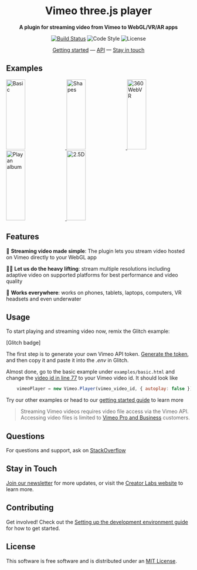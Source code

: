 <h1 align="center">Vimeo three.js player</h1>

<p align="center"><b>A plugin for streaming video from Vimeo to WebGL/VR/AR apps</b></p>

<p align="center">
  <a href="https://app.codeship.com/projects/325924"><img src="https://app.codeship.com/projects/dc6de560-07c0-0137-30da-5e4580378d6f/status?branch=master" alt="Build Status"></a>
    <img src="https://img.shields.io/badge/code_style-standard-brightgreen.svg" alt="Code Style">
    <img src="https://img.shields.io/npm/l/aframe.svg?style=flat-square" alt="License"></a>
</p>

<div align="center">
  <a href="https://github.com/vimeo/vimeo-threejs-player/wiki/Getting-Started-%F0%9F%9A%80">Getting started</a>
  &mdash;
  <a href="API.md">API</a>
  &mdash;
  <a href="#stay-in-touch">Stay in touch</a>
</div>

## Examples

<a href="#">
  <img alt="Basic" target="_blank" src="https://i.imgur.com/NWaaljL.gif" height="190" width="32%">
</a>
<a href="#">
  <img alt="Shapes" target="_blank" src="https://i.imgur.com/7bF8yKW.gif" height="190" width="32%">
</a>
<a href="#">
  <img alt="360 WebVR" target="_blank" src="https://i.imgur.com/orN8ZQL.gif" height="190" width="32%">
</a>
<a href="#">
  <img alt="Play an album" target="_blank" src="https://i.imgur.com/MSlXbju.gif" height="190" width="32%">
</a>
<a href="#">
  <img alt="2.5D" target="_blank" src="https://i.imgur.com/iMnEFOf.gif" height="190" width="32%">
</a>


## Features
📼 **Streaming video made simple**: The plugin lets you stream video hosted on Vimeo directly to your WebGL app

🏋🏿‍ **Let us do the heavy lifting**: stream multiple resolutions including adaptive video on supported platforms for best performance and video quality

📱 **Works everywhere**: works on phones, tablets, laptops, computers, VR headsets and even underwater

## Usage
To start playing and streaming video now, remix the Glitch example:

[Glitch badge]

The first step is to generate your own Vimeo API token. [Generate the token](https://vimeo-authy.herokuapp.com/auth/vimeo/webgl), and then copy it and paste it into the *.env* in Glitch.

Almost done, go to the basic example under `examples/basic.html`
 and change the [video id in line 77](https://github.com/vimeo/vimeo-threejs-player/blob/master/examples/basic.html#L77) to your Vimeo video id. It should look like
 ```js
     vimeoPlayer = new Vimeo.Player(vimeo_video_id, { autoplay: false });
 ```
Try our other examples or head to our [getting started guide](https://github.com/vimeo/vimeo-threejs-player/wiki/Getting-Started-%F0%9F%9A%80) to learn more

> Streaming Vimeo videos requires video file access via the Vimeo API. Accessing video files is limited to [Vimeo Pro and Business](https://vimeo.com/upgrade) customers.

## Questions
For questions and support, ask on [StackOverflow](https://stackoverflow.com/questions/ask/?tags=vimeo)

## Stay in Touch
[Join our newsletter](https://vimeo.us6.list-manage.com/subscribe?u=a3cca16f9d09cecb87db4be05&id=28000dad3e) for more updates, or visit the [Creator Labs website](https://labs.vimeo.com) to learn more.

## Contributing
Get involved! Check out the [Setting up the development environment guide](https://github.com/vimeo/vimeo-threejs-player/wiki/Setting-up-the-development-environment-%F0%9F%91%B7%F0%9F%8F%BD%E2%80%8D) for how to get started.

## License
This software is free software and is distributed under an [MIT License](LICENSE).